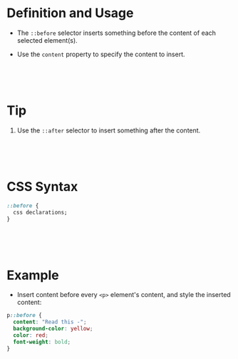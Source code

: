 # Definition and Usage

- The `::before` selector inserts something before the content of each selected element(s).

- Use the `content` property to specify the content to insert.

&nbsp;

&nbsp;

# Tip

1. Use the `::after` selector to insert something after the content.

&nbsp;

&nbsp;

# CSS Syntax

```css
::before {
  css declarations;
}
```

&nbsp;

&nbsp;

# Example

- Insert content before every `<p>` element's content, and style the inserted content:

```css
p::before {
  content: "Read this -";
  background-color: yellow;
  color: red;
  font-weight: bold;
}
```
